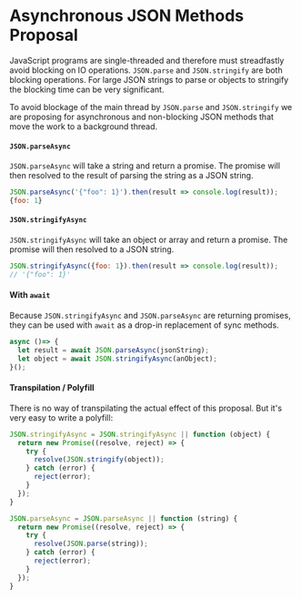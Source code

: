 # Asynchronous JSON Methods Proposal

JavaScript programs are single-threaded and therefore must streadfastly avoid blocking on IO operations. `JSON.parse` and `JSON.stringify` are both blocking operations. For large JSON strings to parse or objects to stringify the blocking time can be very significant.

To avoid blockage of the main thread by `JSON.parse` and `JSON.stringify` we are proposing for asynchronous and non-blocking JSON methods that move the work to a background thread.

#### `JSON.parseAsync`

`JSON.parseAsync` will take a string and return a promise. The promise will then resolved to the result of parsing the string as a JSON string.


```js
JSON.parseAsync('{"foo": 1}').then(result => console.log(result));
{foo: 1}
```

#### `JSON.stringifyAsync`

`JSON.stringifyAsync` will take an object or array and return a promise. The promise will then resolved to a JSON string.

```js
JSON.stringifyAsync({foo: 1}).then(result => console.log(result));
// '{"foo": 1}'
```

#### With `await`
Because `JSON.stringifyAsync` and `JSON.parseAsync` are returning promises, they can be used with `await` as a drop-in replacement of sync methods.

```js
async ()=> {
  let result = await JSON.parseAsync(jsonString);
  let object = await JSON.stringifyAsync(anObject);
}();
```


#### Transpilation / Polyfill

There is no way of transpilating the actual effect of this proposal. But it's very easy to write a polyfill:


```js
JSON.stringifyAsync = JSON.stringifyAsync || function (object) {
  return new Promise((resolve, reject) => {
    try {
      resolve(JSON.stringify(object));
    } catch (error) {
      reject(error);
    }
  });
}

JSON.parseAsync = JSON.parseAsync || function (string) {
  return new Promise((resolve, reject) => {
    try {
      resolve(JSON.parse(string));
    } catch (error) {
      reject(error);
    }
  });
}
```
